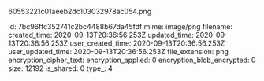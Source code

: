 60553221c01aeeb2dc103032978ac054.png

id: 7bc96ffc352741c2bc4488b67da45fdf
mime: image/png
filename: 
created_time: 2020-09-13T20:36:56.253Z
updated_time: 2020-09-13T20:36:56.253Z
user_created_time: 2020-09-13T20:36:56.253Z
user_updated_time: 2020-09-13T20:36:56.253Z
file_extension: png
encryption_cipher_text: 
encryption_applied: 0
encryption_blob_encrypted: 0
size: 12192
is_shared: 0
type_: 4
